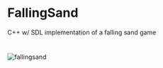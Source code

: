 # FallingSand
C++ w/ SDL implementation of a falling sand game
#
![fallingsand](https://user-images.githubusercontent.com/11508260/95687461-a4b2c780-0bb8-11eb-99c4-f48e037f86de.gif)
